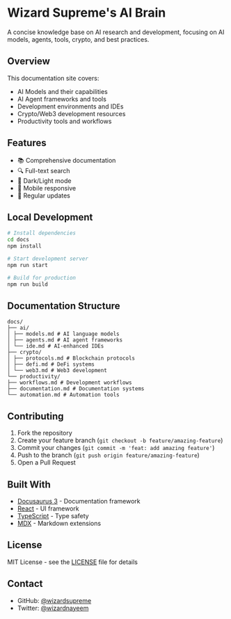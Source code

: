 # Wizard Supreme's AI Brain

A concise knowledge base on AI research and development, focusing on AI models, agents, tools, crypto, and best practices.

## Overview

This documentation site covers:
- AI Models and their capabilities
- AI Agent frameworks and tools
- Development environments and IDEs
- Crypto/Web3 development resources
- Productivity tools and workflows

## Features

- 📚 Comprehensive documentation
- 🔍 Full-text search
- 🌙 Dark/Light mode
- 📱 Mobile responsive
- 🔄 Regular updates

## Local Development
```bash
# Install dependencies
cd docs
npm install

# Start development server
npm run start

# Build for production
npm run build
```
## Documentation Structure

```
docs/
├── ai/
│ ├── models.md # AI language models
│ ├── agents.md # AI agent frameworks
│ └── ide.md # AI-enhanced IDEs
├── crypto/
│ ├── protocols.md # Blockchain protocols
│ ├── defi.md # DeFi systems
│ └── web3.md # Web3 development
└── productivity/
├── workflows.md # Development workflows
├── documentation.md # Documentation systems
└── automation.md # Automation tools
```

## Contributing

1. Fork the repository
2. Create your feature branch (`git checkout -b feature/amazing-feature`)
3. Commit your changes (`git commit -m 'feat: add amazing feature'`)
4. Push to the branch (`git push origin feature/amazing-feature`)
5. Open a Pull Request

## Built With

- [Docusaurus 3](https://docusaurus.io/) - Documentation framework
- [React](https://reactjs.org/) - UI framework
- [TypeScript](https://www.typescriptlang.org/) - Type safety
- [MDX](https://mdxjs.com/) - Markdown extensions

## License

MIT License - see the [LICENSE](LICENSE) file for details

## Contact

- GitHub: [@wizardsupreme](https://github.com/wizardsupreme)
- Twitter: [@wizardnayeem](https://twitter.com/wizardnayeem)

